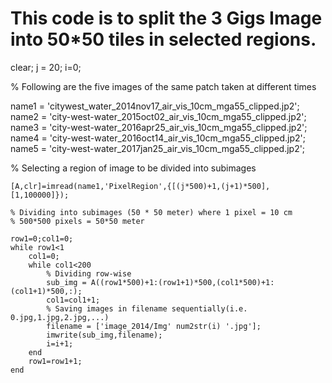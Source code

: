 # This code is to split the 3 Gigs Image into 50*50 tiles in selected regions.
clear;
j = 20;
i=0;

% Following are the five images of the same patch taken at different times

name1 = 'citywest_water_2014nov17_air_vis_10cm_mga55_clipped.jp2';
name2 = 'city-west-water_2015oct02_air_vis_10cm_mga55_clipped.jp2';
name3 = 'city-west-water_2016apr25_air_vis_10cm_mga55_clipped.jp2';
name4 = 'city-west-water_2016oct14_air_vis_10cm_mga55_clipped.jp2';
name5 = 'city-west-water_2017jan25_air_vis_10cm_mga55_clipped.jp2';

% Selecting a region of image to be divided into subimages

    [A,clr]=imread(name1,'PixelRegion',{[(j*500)+1,(j+1)*500],[1,100000]});
    
    % Dividing into subimages (50 * 50 meter) where 1 pixel = 10 cm
    % 500*500 pixels = 50*50 meter
    
    row1=0;col1=0;
    while row1<1
        col1=0;
        while col1<200
            % Dividing row-wise
            sub_img = A((row1*500)+1:(row1+1)*500,(col1*500)+1:(col1+1)*500,:);
            col1=col1+1;
            % Saving images in filename sequentially(i.e. 0.jpg,1.jpg,2.jpg,...)
            filename = ['image_2014/Img' num2str(i) '.jpg'];
            imwrite(sub_img,filename);
            i=i+1;
        end
        row1=row1+1;
    end
    
 
